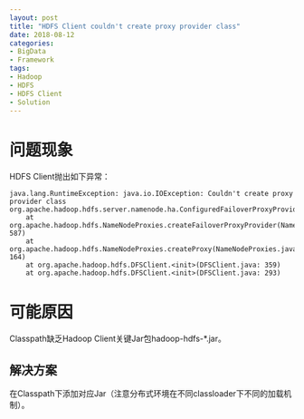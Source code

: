 ```yaml
---
layout: post
title: "HDFS Client couldn't create proxy provider class"
date: 2018-08-12
categories: 
- BigData
- Framework
tags: 
- Hadoop
- HDFS
- HDFS Client
- Solution
---
```


# 问题现象

HDFS Client抛出如下异常：

	java.lang.RuntimeException: java.io.IOException: Couldn't create proxy provider class org.apache.hadoop.hdfs.server.namenode.ha.ConfiguredFailoverProxyProvider
		at org.apache.hadoop.hdfs.NameNodeProxies.createFailoverProxyProvider(NameNodeProxies.java: 587)
		at org.apache.hadoop.hdfs.NameNodeProxies.createProxy(NameNodeProxies.java: 164)
		at org.apache.hadoop.hdfs.DFSClient.<init>(DFSClient.java: 359)
		at org.apache.hadoop.hdfs.DFSClient.<init>(DFSClient.java: 293)

# 可能原因

Classpath缺乏Hadoop Client关键Jar包hadoop-hdfs-*.jar。

## 解决方案

在Classpath下添加对应Jar（注意分布式环境在不同classloader下不同的加载机制）。